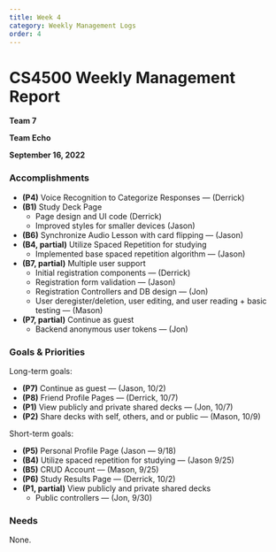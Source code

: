 ```yaml
---
title: Week 4
category: Weekly Management Logs
order: 4
---
```


# CS4500 Weekly Management Report

**Team 7**

**Team Echo**

**September 16, 2022**

### Accomplishments

- **(P4)** Voice Recognition to Categorize Responses — (Derrick)
- **(B1)** Study Deck Page
  - Page design and UI code (Derrick)
  - Improved styles for smaller devices (Jason)
- **(B6)** Synchronize Audio Lesson with card flipping — (Jason)
- **(B4, partial)** Utilize Spaced Repetition for studying
  - Implemented base spaced repetition algorithm — (Jason)
- **(B7, partial)** Multiple user support
  - Initial registration components — (Derrick)
  - Registration form validation — (Jason)
  - Registration Controllers and DB design — (Jon)
  - User deregister/deletion, user editing, and user reading + basic testing — (Mason)
- **(P7, partial)** Continue as guest
  - Backend anonymous user tokens — (Jon)

### Goals & Priorities

Long-term goals:

- **(P7)** Continue as guest — (Jason, 10/2)
- **(P8)** Friend Profile Pages — (Derrick, 10/7)
- **(P1)** View publicly and private shared decks — (Jon, 10/7)
- **(P2)** Share decks with self, others, and or public — (Mason, 10/9)

Short-term goals:

- **(P5)** Personal Profile Page (Jason — 9/18)
- **(B4)** Utilize spaced repetition for studying — (Jason 9/25)
- **(B5)** CRUD Account — (Mason, 9/25)
- **(P6)** Study Results Page — (Derrick, 10/2)
- **(P1, partial)** View publicly and private shared decks
  - Public controllers — (Jon, 9/30)

### Needs

None.